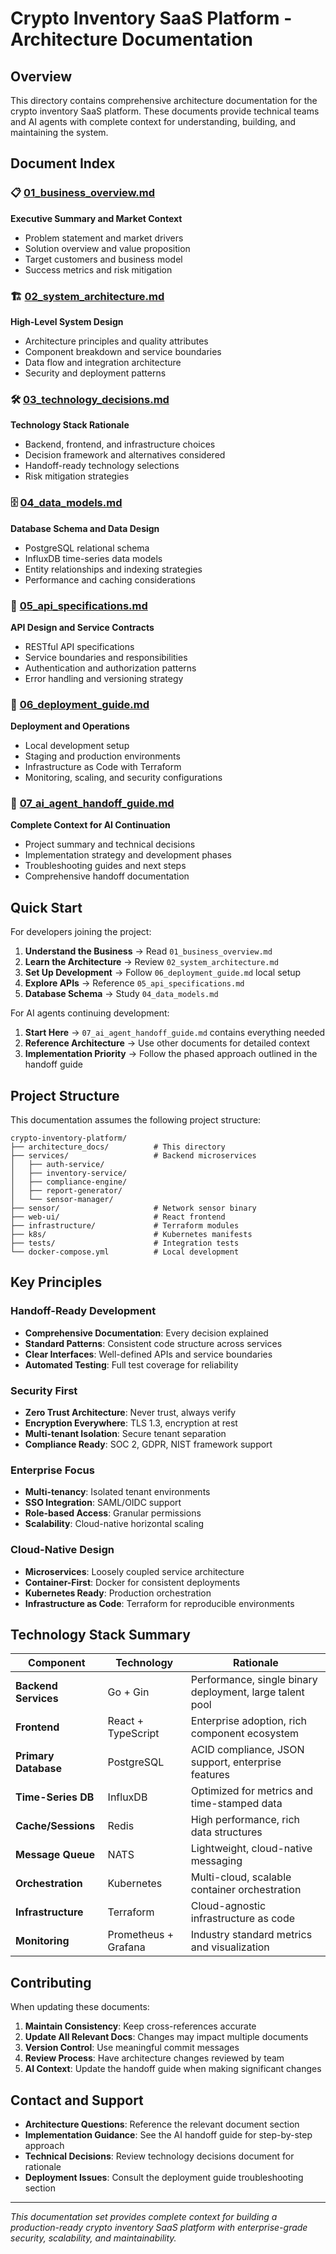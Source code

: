 # Crypto Inventory SaaS Platform - Architecture Documentation

## Overview

This directory contains comprehensive architecture documentation for the crypto inventory SaaS platform. These documents provide technical teams and AI agents with complete context for understanding, building, and maintaining the system.

## Document Index

### 📋 [01_business_overview.md](./01_business_overview.md)
**Executive Summary and Market Context**
- Problem statement and market drivers
- Solution overview and value proposition
- Target customers and business model
- Success metrics and risk mitigation

### 🏗️ [02_system_architecture.md](./02_system_architecture.md)
**High-Level System Design**
- Architecture principles and quality attributes
- Component breakdown and service boundaries
- Data flow and integration architecture
- Security and deployment patterns

### 🛠️ [03_technology_decisions.md](./03_technology_decisions.md)
**Technology Stack Rationale**
- Backend, frontend, and infrastructure choices
- Decision framework and alternatives considered
- Handoff-ready technology selections
- Risk mitigation strategies

### 🗄️ [04_data_models.md](./04_data_models.md)
**Database Schema and Data Design**
- PostgreSQL relational schema
- InfluxDB time-series data models
- Entity relationships and indexing strategies
- Performance and caching considerations

### 🔌 [05_api_specifications.md](./05_api_specifications.md)
**API Design and Service Contracts**
- RESTful API specifications
- Service boundaries and responsibilities
- Authentication and authorization patterns
- Error handling and versioning strategy

### 🚀 [06_deployment_guide.md](./06_deployment_guide.md)
**Deployment and Operations**
- Local development setup
- Staging and production environments
- Infrastructure as Code with Terraform
- Monitoring, scaling, and security configurations

### 🤖 [07_ai_agent_handoff_guide.md](./07_ai_agent_handoff_guide.md)
**Complete Context for AI Continuation**
- Project summary and technical decisions
- Implementation strategy and development phases
- Troubleshooting guides and next steps
- Comprehensive handoff documentation

## Quick Start

For developers joining the project:

1. **Understand the Business** → Read `01_business_overview.md`
2. **Learn the Architecture** → Review `02_system_architecture.md`
3. **Set Up Development** → Follow `06_deployment_guide.md` local setup
4. **Explore APIs** → Reference `05_api_specifications.md`
5. **Database Schema** → Study `04_data_models.md`

For AI agents continuing development:

1. **Start Here** → `07_ai_agent_handoff_guide.md` contains everything needed
2. **Reference Architecture** → Use other documents for detailed context
3. **Implementation Priority** → Follow the phased approach outlined in the handoff guide

## Project Structure

This documentation assumes the following project structure:

```
crypto-inventory-platform/
├── architecture_docs/          # This directory
├── services/                   # Backend microservices
│   ├── auth-service/
│   ├── inventory-service/
│   ├── compliance-engine/
│   ├── report-generator/
│   └── sensor-manager/
├── sensor/                     # Network sensor binary
├── web-ui/                     # React frontend
├── infrastructure/             # Terraform modules
├── k8s/                        # Kubernetes manifests
├── tests/                      # Integration tests
└── docker-compose.yml          # Local development
```

## Key Principles

### Handoff-Ready Development
- **Comprehensive Documentation**: Every decision explained
- **Standard Patterns**: Consistent code structure across services
- **Clear Interfaces**: Well-defined APIs and service boundaries
- **Automated Testing**: Full test coverage for reliability

### Security First
- **Zero Trust Architecture**: Never trust, always verify
- **Encryption Everywhere**: TLS 1.3, encryption at rest
- **Multi-tenant Isolation**: Secure tenant separation
- **Compliance Ready**: SOC 2, GDPR, NIST framework support

### Enterprise Focus
- **Multi-tenancy**: Isolated tenant environments
- **SSO Integration**: SAML/OIDC support
- **Role-based Access**: Granular permissions
- **Scalability**: Cloud-native horizontal scaling

### Cloud-Native Design
- **Microservices**: Loosely coupled service architecture
- **Container-First**: Docker for consistent deployments
- **Kubernetes Ready**: Production orchestration
- **Infrastructure as Code**: Terraform for reproducible environments

## Technology Stack Summary

| Component | Technology | Rationale |
|-----------|------------|-----------|
| **Backend Services** | Go + Gin | Performance, single binary deployment, large talent pool |
| **Frontend** | React + TypeScript | Enterprise adoption, rich component ecosystem |
| **Primary Database** | PostgreSQL | ACID compliance, JSON support, enterprise features |
| **Time-Series DB** | InfluxDB | Optimized for metrics and time-stamped data |
| **Cache/Sessions** | Redis | High performance, rich data structures |
| **Message Queue** | NATS | Lightweight, cloud-native messaging |
| **Orchestration** | Kubernetes | Multi-cloud, scalable container orchestration |
| **Infrastructure** | Terraform | Cloud-agnostic infrastructure as code |
| **Monitoring** | Prometheus + Grafana | Industry standard metrics and visualization |

## Contributing

When updating these documents:

1. **Maintain Consistency**: Keep cross-references accurate
2. **Update All Relevant Docs**: Changes may impact multiple documents
3. **Version Control**: Use meaningful commit messages
4. **Review Process**: Have architecture changes reviewed by team
5. **AI Context**: Update the handoff guide when making significant changes

## Contact and Support

- **Architecture Questions**: Reference the relevant document section
- **Implementation Guidance**: See the AI handoff guide for step-by-step approach
- **Technical Decisions**: Review technology decisions document for rationale
- **Deployment Issues**: Consult the deployment guide troubleshooting section

---

*This documentation set provides complete context for building a production-ready crypto inventory SaaS platform with enterprise-grade security, scalability, and maintainability.*
